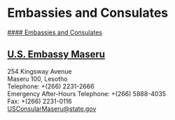 # Embassies and Consulates

[#### Embassies and Consulates](javascript:void(0); "Embassies and Consulates")

## [U.S. Embassy Maseru](https://ls.usembassy.gov/)

254 Kingsway Avenue  
Maseru 100, Lesotho  
Telephone: +(266) 2231-2666  
Emergency After-Hours Telephone: +(266) 5888-4035  
Fax: +(266) 2231-0116  
[USConsularMaseru@state.gov](mailto:USConsularMaseru@state.gov)